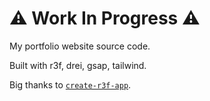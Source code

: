 # ⚠️ Work In Progress ⚠️
My portfolio website source code.

Built with r3f, drei, gsap, tailwind.

Big thanks to [`create-r3f-app`](https://github.com/utsuboco/create-r3f-app).